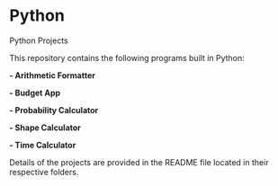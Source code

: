 # Python
Python Projects

This repository contains the following programs built in Python:

**- Arithmetic Formatter**

**- Budget App**

**- Probability Calculator**

**- Shape Calculator**

**- Time Calculator**

Details of the projects are provided in the README file located in their respective folders.
